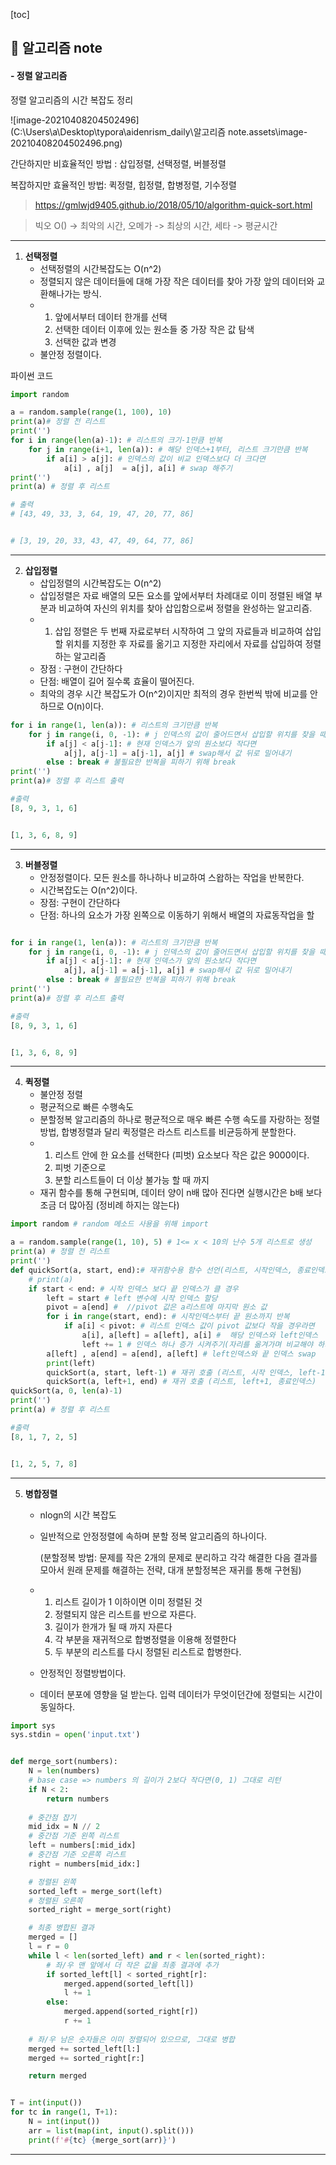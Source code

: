 [toc]

## :notebook_with_decorative_cover: 알고리즘 note



#### - 정렬 알고리즘



정렬 알고리즘의 시간 복잡도 정리

![image-20210408204502496](C:\Users\a\Desktop\typora\aidenrism_daily\알고리즘 note.assets\image-20210408204502496.png)

간단하지만 비효율적인 방법 : 삽입정렬, 선택정렬, 버블정렬

복잡하지만 효율적인 방법: 퀵정렬, 힙정렬, 합병정렬, 기수정렬



> https://gmlwjd9405.github.io/2018/05/10/algorithm-quick-sort.html

> 빅오 O() -> 최악의 시간, 오메가 -> 최상의 시간, 세타 -> 평균시간



---

1. **선택정렬**
   - 선택정렬의 시간복잡도는 O(n^2)
   - 정렬되지 않은 데이터들에 대해 가장 작은 데이터를 찾아 가장 앞의 데이터와 교환해나가는 방식.
   - 1. 앞에서부터 데이터 한개를 선택
     2. 선택한 데이터 이후에 있는 원소들 중 가장 작은 값 탐색
     3. 선택한 값과 변경
   - 불안정 정렬이다.

파이썬 코드

```python
import random

a = random.sample(range(1, 100), 10) 
print(a)# 정렬 전 리스트
print('')
for i in range(len(a)-1): # 리스트의 크기-1만큼 반복
    for j in range(i+1, len(a)): # 해당 인덱스+1부터, 리스트 크기만큼 반복
        if a[i] > a[j]: # 인덱스의 값이 비교 인덱스보다 더 크다면
            a[i] , a[j]  = a[j], a[i] # swap 해주기
print('')
print(a) # 정렬 후 리스트

# 출력
# [43, 49, 33, 3, 64, 19, 47, 20, 77, 86]


# [3, 19, 20, 33, 43, 47, 49, 64, 77, 86]
```



---

2. **삽입정렬** 
   - 삽입정렬의 시간복잡도는 O(n^2)
   - 삽입정렬은 자료 배열의 모든 요소를 앞에서부터 차례대로 이미 정렬된 배열 부분과 비교하여 자신의 위치를 찾아 삽입함으로써 정렬을 완성하는 알고리즘.
   - 1. 삽입 정렬은 두 번째 자료로부터 시작하여 그 앞의 자료들과 비교하여 삽입할 위치를 지정한 후 자료를 옮기고 지정한 자리에서 자료를 삽입하여 정렬하는 알고리즘
   - 장점 : 구현이 간단하다
   - 단점: 배열이 길어 질수록 효율이 떨어진다.
   - 최악의 경우 시간 복잡도가 O(n^2)이지만 최적의 경우 한번씩 밖에 비교를 안하므로 O(n)이다.



```python
for i in range(1, len(a)): # 리스트의 크기만큼 반복
    for j in range(i, 0, -1): # j 인덱스의 값이 줄어드면서 삽입할 위치를 찾을 때까지 반복
        if a[j] < a[j-1]: # 현재 인덱스가 앞의 원소보다 작다면
            a[j], a[j-1] = a[j-1], a[j] # swap해서 값 뒤로 밀어내기
        else : break # 불필요한 반복을 피하기 위해 break
print('')
print(a)# 정렬 후 리스트 출력

#출력
[8, 9, 3, 1, 6]


[1, 3, 6, 8, 9]
```



---

3. **버블정렬**
   - 안정정렬이다. 모든 원소를 하나하나 비교하여 스왑하는 작업을 반복한다.
   - 시간복잡도는 O(n^2)이다.
   - 장점: 구현이 간단하다
   - 단점: 하나의 요소가 가장 왼쪽으로 이동하기 위해서 배열의 자료동작업을 할

```python

for i in range(1, len(a)): # 리스트의 크기만큼 반복
    for j in range(i, 0, -1): # j 인덱스의 값이 줄어드면서 삽입할 위치를 찾을 때까지 반복
        if a[j] < a[j-1]: # 현재 인덱스가 앞의 원소보다 작다면
            a[j], a[j-1] = a[j-1], a[j] # swap해서 값 뒤로 밀어내기
        else : break # 불필요한 반복을 피하기 위해 break
print('')
print(a)# 정렬 후 리스트 출력

#출력
[8, 9, 3, 1, 6]


[1, 3, 6, 8, 9]
```

---

4. **퀵정렬**
   - 불안정 정렬
   - 평균적으로 빠른 수행속도
   - 분할정복 알고리즘의 하나로 평균적으로 매우 빠른 수행 속도를 자랑하는 정렬방법, 합병정렬과 달리 퀵정렬은 라스트 리스트를 비균등하게 분할한다.
   - 1. 리스트 안에 한 요소를 선택한다 (피벗) 요소보다 작은 값은 9000이다.
     2. 피벗 기준으로 
     3. 분할 리스트들이 더 이상  불가능 할 때 까지 
   - 재귀 함수를 통해 구현되며, 데이터 양이 n배 많아 진다면 실행시간은 b배 보다 조금 더 많아짐 (정비례 하지는 않는다)


```python
import random # random 메소드 사용을 위해 import

a = random.sample(range(1, 10), 5) # 1<= x < 10의 난수 5개 리스트로 생성
print(a) # 정렬 전 리스트
print('')
def quickSort(a, start, end):# 재귀함수용 함수 선언(리스트, 시작인덱스, 종료인덱스)
    # print(a)
    if start < end: # 시작 인덱스 보다 끝 인덱스가 클 경우
        left = start # left 변수에 시작 인덱스 할당
        pivot = a[end] #  //pivot 값은 a리스트에 마지막 원소 값
        for i in range(start, end): # 시작인덱스부터 끝 원소까지 반복
            if a[i] < pivot: # 리스트 인덱스 값이 pivot 값보다 작을 경우라면
                a[i], a[left] = a[left], a[i] #  해당 인덱스와 left인덱스  swap
                left += 1 # 인덱스 하나 증가 시켜주기(자리를 옮겨가며 비교해야 하기 때문에)
        a[left] , a[end] = a[end], a[left] # left인덱스와 끝 인덱스 swap
        print(left)
        quickSort(a, start, left-1) # 재귀 호출 (리스트, 시작 인덱스, left-1)
        quickSort(a, left+1, end) # 재귀 호출 (리스트, left+1, 종료인덱스)
quickSort(a, 0, len(a)-1)
print('')
print(a) # 정렬 후 리스트

#출력
[8, 1, 7, 2, 5]


[1, 2, 5, 7, 8]
```



---

5. **병합정렬**

   - nlogn의 시간 복잡도

   - 일반적으로 안정정렬에 속하며 분할 정복 알고리즘의 하나이다.

     (분할정복 방법: 문제를 작은 2개의 문제로 분리하고 각각 해결한 다음 결과를 모아서 원래 문제를 해결하는 전략, 대개 분할정복은 재귀를 통해 구현됨)

   - 1. 리스트 길이가 1 이하이면 이미 정렬된 것
     2. 정렬되지 않은 리스트를 반으로 자른다.
     3. 길이가 한개가 될 때 까지 자른다
     4. 각 부분을 재귀적으로 합병정렬을 이용해 정렬한다
     5. 두 부분의 리스트를 다시 정렬된 리스트로 합병한다.

   - 안정적인 정렬방법이다.

   - 데이터 분포에 영향을 덜 받는다. 입력 데이터가 무엇이던간에 정렬되는 시간이 동일하다.

```python
import sys
sys.stdin = open('input.txt')


def merge_sort(numbers):
    N = len(numbers)
    # base case => numbers 의 길이가 2보다 작다면(0, 1) 그대로 리턴
    if N < 2:
        return numbers
    
    # 중간점 잡기
    mid_idx = N // 2
    # 중간점 기준 왼쪽 리스트
    left = numbers[:mid_idx]
    # 중간점 기준 오른쪽 리스트
    right = numbers[mid_idx:]

    # 정렬된 왼쪽
    sorted_left = merge_sort(left)
    # 정렬된 오른쪽
    sorted_right = merge_sort(right)

    # 최종 병합된 결과
    merged = []
    l = r = 0
    while l < len(sorted_left) and r < len(sorted_right):
        # 좌/우 맨 앞에서 더 작은 값을 최종 결과에 추가
        if sorted_left[l] < sorted_right[r]:
            merged.append(sorted_left[l])
            l += 1
        else:
            merged.append(sorted_right[r])
            r += 1
            
    # 좌/우 남은 숫자들은 이미 정렬되어 있으므로, 그대로 병합
    merged += sorted_left[l:]
    merged += sorted_right[r:]

    return merged


T = int(input())
for tc in range(1, T+1):
    N = int(input())
    arr = list(map(int, input().split()))
    print(f'#{tc} {merge_sort(arr)}')

```



---